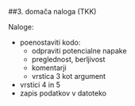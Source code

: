 ##3. domača naloga (TKK)

Naloge:
- poenostaviti kodo:
	- odpraviti potencialne napake
	- preglednost, berljivost
	- komentarji
	- vrstica 3 kot argument
- vrstici 4 in 5
- zapis podatkov v datoteko

